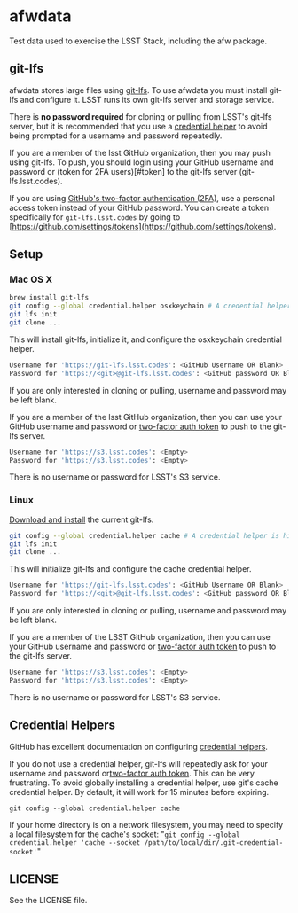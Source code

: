 afwdata
=======

Test data used to exercise the LSST Stack, including the afw package.


git-lfs
-------

afwdata stores large files using [git-lfs](https://git-lfs.github.com/). To use afwdata you must install git-lfs and configure it. LSST runs its own git-lfs server and storage service.

There is **no password required** for cloning or pulling from LSST's git-lfs server, but it is recommended that you use a [credential helper](https://help.github.com/articles/caching-your-github-password-in-git/) to avoid being prompted for a username and password repeatedly.

If you are a member of the lsst GitHub organization, then you may push using git-lfs. To push, you should login using your GitHub username and password or (token for 2FA users)[#token] to the git-lfs server (git-lfs.lsst.codes).

<a href="token"></a>
If you are using [GitHub's two-factor authentication (2FA)](https://help.github.com/articles/about-two-factor-authentication/), use a personal access token instead of your GitHub password.
You can create a token specifically for `git-lfs.lsst.codes` by going to [https://github.com/settings/tokens](https://github.com/settings/tokens).


Setup
-----

### Mac OS X

```bash
brew install git-lfs
git config --global credential.helper osxkeychain # A credential helper is highly recommended.
git lfs init
git clone ...
```

This will install git-lfs, initialize it, and configure the osxkeychain credential helper.

```bash
Username for 'https://git-lfs.lsst.codes': <GitHub Username OR Blank>
Password for 'https://<git>@git-lfs.lsst.codes': <GitHub password OR Blank>
```

If you are only interested in cloning or pulling, username and password may be left blank.

If you are a member of the lsst GitHub organization, then you can use your GitHub username and password or [two-factor auth token](#token) to push to the git-lfs server.

```bash
Username for 'https://s3.lsst.codes': <Empty>
Password for 'https://s3.lsst.codes': <Empty>
```

There is no username or password for LSST's S3 service.


### Linux

[Download and install](https://github.com/github/git-lfs/releases/tag/v1.0.0) the current git-lfs.

```bash
git config --global credential.helper cache # A credential helper is highly recommended.
git lfs init
git clone ...
```

This will initialize git-lfs and configure the cache credential helper.

```bash
Username for 'https://git-lfs.lsst.codes': <GitHub Username OR Blank>
Password for 'https://<git>@git-lfs.lsst.codes': <GitHub password OR Blank>
```

If you are only interested in cloning or pulling, username and password may be left blank.

If you are a member of the LSST GitHub organization, then you can use your GitHub username and password or [two-factor auth token](#token) to push to the git-lfs server.

```bash
Username for 'https://s3.lsst.codes': <Empty>
Password for 'https://s3.lsst.codes': <Empty>
```

There is no username or password for LSST's S3 service.


Credential Helpers
------------------

GitHub has excellent documentation on configuring [credential helpers](https://help.github.com/articles/caching-your-github-password-in-git/).

If you do not use a credential helper, git-lfs will repeatedly ask for your username and password or[two-factor auth token](#token). This can be very frustrating. To avoid globally installing a credential helper, use git's cache credential helper. By default, it will work for 15 minutes before expiring.

```
git config --global credential.helper cache
```

If your home directory is on a network filesystem, you may need to specify a local filesystem for the cache's socket: "`git config --global credential.helper 'cache --socket /path/to/local/dir/.git-credential-socket'`"


LICENSE
-------

See the LICENSE file.
